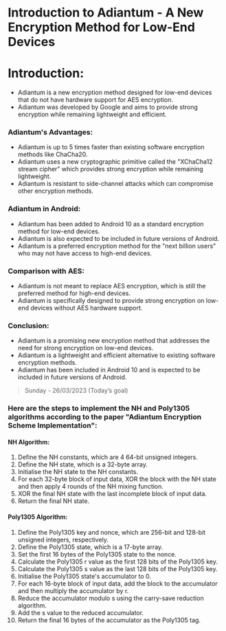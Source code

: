 # Introduction to Adiantum - A New Encryption Method for Low-End Devices

# Introduction:
- Adiantum is a new encryption method designed for low-end devices that do not have hardware support for AES encryption.
- Adiantum was developed by Google and aims to provide strong encryption while remaining lightweight and efficient.

### Adiantum's Advantages:
- Adiantum is up to 5 times faster than existing software encryption methods like ChaCha20.
- Adiantum uses a new cryptographic primitive called the "XChaCha12 stream cipher" which provides strong encryption while remaining lightweight.
- Adiantum is resistant to side-channel attacks which can compromise other encryption methods.

### Adiantum in Android:
- Adiantum has been added to Android 10 as a standard encryption method for low-end devices.
- Adiantum is also expected to be included in future versions of Android.
- Adiantum is a preferred encryption method for the "next billion users" who may not have access to high-end devices.

### Comparison with AES:
- Adiantum is not meant to replace AES encryption, which is still the preferred method for high-end devices.
- Adiantum is specifically designed to provide strong encryption on low-end devices without AES hardware support.

### Conclusion:
- Adiantum is a promising new encryption method that addresses the need for strong encryption on low-end devices.
- Adiantum is a lightweight and efficient alternative to existing software encryption methods.
- Adiantum has been included in Android 10 and is expected to be included in future versions of Android.


> Sunday - 26/03/2023 (Today’s goal)

### Here are the steps to implement the NH and Poly1305 algorithms according to the paper "Adiantum Encryption Scheme Implementation":

#### NH Algorithm:

1. Define the NH constants, which are 4 64-bit unsigned integers.
2. Define the NH state, which is a 32-byte array.
3. Initialise the NH state to the NH constants.
4. For each 32-byte block of input data, XOR the block with the NH state and then apply 4 rounds of the NH mixing function.
5. XOR the final NH state with the last incomplete block of input data.
6. Return the final NH state.

#### Poly1305 Algorithm:

1. Define the Poly1305 key and nonce, which are 256-bit and 128-bit unsigned integers, respectively.
2. Define the Poly1305 state, which is a 17-byte array.
3. Set the first 16 bytes of the Poly1305 state to the nonce.
4. Calculate the Poly1305 r value as the first 128 bits of the Poly1305 key.
5. Calculate the Poly1305 s value as the last 128 bits of the Poly1305 key.
6. Initialise the Poly1305 state's accumulator to 0.
7. For each 16-byte block of input data, add the block to the accumulator and then multiply the accumulator by r.
8. Reduce the accumulator modulo s using the carry-save reduction algorithm.
9. Add the s value to the reduced accumulator.
10. Return the final 16 bytes of the accumulator as the Poly1305 tag.
